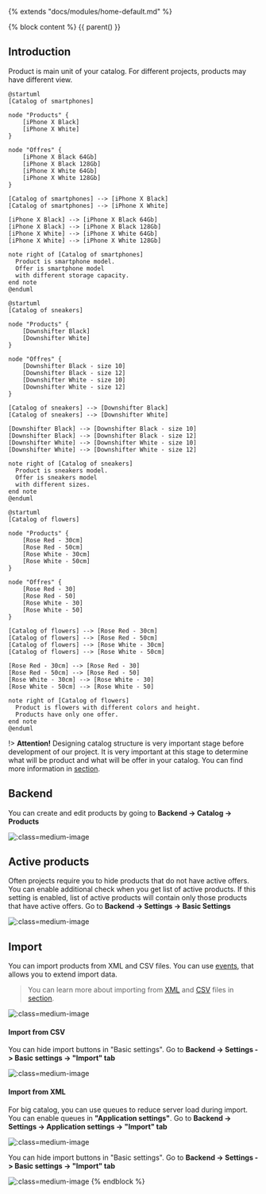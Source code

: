 {% extends "docs/modules/home-default.md" %}

{% block content %}
{{ parent() }}

## Introduction

Product is main unit of your catalog. For different projects, products may have different view.
```plantuml
@startuml
[Catalog of smartphones]

node "Products" {
    [iPhone X Black]
    [iPhone X White]
}

node "Offres" {
    [iPhone X Black 64Gb]
    [iPhone X Black 128Gb]
    [iPhone X White 64Gb]
    [iPhone X White 128Gb]
}

[Catalog of smartphones] --> [iPhone X Black]
[Catalog of smartphones] --> [iPhone X White]

[iPhone X Black] --> [iPhone X Black 64Gb]
[iPhone X Black] --> [iPhone X Black 128Gb]
[iPhone X White] --> [iPhone X White 64Gb]
[iPhone X White] --> [iPhone X White 128Gb]

note right of [Catalog of smartphones]
  Product is smartphone model.
  Offer is smartphone model
  with different storage capacity.
end note
@enduml
```
```plantuml
@startuml
[Catalog of sneakers]

node "Products" {
    [Downshifter Black]
    [Downshifter White]
}

node "Offres" {
    [Downshifter Black - size 10]
    [Downshifter Black - size 12]
    [Downshifter White - size 10]
    [Downshifter White - size 12]
}

[Catalog of sneakers] --> [Downshifter Black]
[Catalog of sneakers] --> [Downshifter White]

[Downshifter Black] --> [Downshifter Black - size 10]
[Downshifter Black] --> [Downshifter Black - size 12]
[Downshifter White] --> [Downshifter White - size 10]
[Downshifter White] --> [Downshifter White - size 12]

note right of [Catalog of sneakers]
  Product is sneakers model.
  Offer is sneakers model
  with different sizes.
end note
@enduml
```

```plantuml
@startuml
[Catalog of flowers]

node "Products" {
    [Rose Red - 30cm]
    [Rose Red - 50cm]
    [Rose White - 30cm]
    [Rose White - 50cm]
}

node "Offres" {
    [Rose Red - 30]
    [Rose Red - 50]
    [Rose White - 30]
    [Rose White - 50]
}

[Catalog of flowers] --> [Rose Red - 30cm]
[Catalog of flowers] --> [Rose Red - 50cm]
[Catalog of flowers] --> [Rose White - 30cm]
[Catalog of flowers] --> [Rose White - 50cm]

[Rose Red - 30cm] --> [Rose Red - 30]
[Rose Red - 50cm] --> [Rose Red - 50]
[Rose White - 30cm] --> [Rose White - 30]
[Rose White - 50cm] --> [Rose White - 50]

note right of [Catalog of flowers]
  Product is flowers with different colors and height.
  Products have only one offer.
end note
@enduml
```

!> **Attention!**  Designing catalog structure is very important stage before development of our project.
It is very important at this stage to determine what will be product and what will be offer in your catalog.
You can find more information in [section](catalog-structure/catalog-structure.md).

## Backend

You can create and edit products by going to **Backend -> Catalog -> Products**

![](./../../assets/images/backend-product-1.png ':class=medium-image')

## Active products

Often projects require you to hide products that do not have active offers.
You can enable additional check when you get list of active products.
If this setting is enabled, list of active products will contain only those products that have active offers.
Go to **Backend -> Settings -> Basic Settings**

![](./../../assets/images/backend-settings-4.png ':class=medium-image')

## Import

You can import products from XML and CSV files.
You can use [events](modules/product/event/event#event-list-product), that allows you to extend import data.
 
> You can learn more about importing from [XML](import/import-from-xml/home.md#import-from-xml) and [CSV](import/import-from-csv/home.md#import-from-csv) files in [section](import/import-from-xml/home.md#import-from-xml).

![](./../../assets/images/backend-product-2.png ':class=medium-image')

#### Import from CSV

You can hide import buttons in "Basic settings".
Go to **Backend -> Settings -> Basic settings -> "Import" tab**

![](./../../assets/images/import-from-csv-settings-3.png ':class=medium-image')

#### Import from XML

For big catalog, you can use queues to reduce server load during import.
You can enable queues in **"Application settings"**.
Go to **Backend -> Settings -> Application settings -> "Import" tab**

![](./../../assets/images/import-from-xml-settings-8.png ':class=medium-image')

You can hide import buttons in "Basic settings".
Go to **Backend -> Settings -> Basic settings -> "Import" tab**

![](./../../assets/images/import-from-xml-settings-9.png ':class=medium-image')
{% endblock %}

